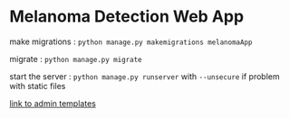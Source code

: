 # Melanoma Detection Web App
  
make migrations : `python manage.py makemigrations melanomaApp`
  
migrate : `python manage.py migrate`
  
start the server : `python manage.py runserver` with `--unsecure` if problem with static files
  
[link to admin templates](https://dev.to/sm0ke/django-admin-dashboards-open-source-and-free-1o80)